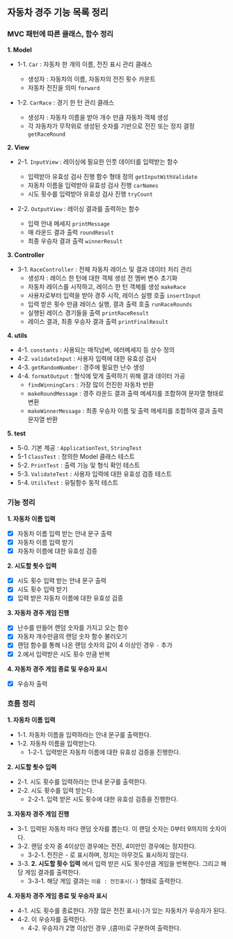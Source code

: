 ## 자동차 경주 기능 목록 정리

### MVC 패턴에 따른 클래스, 함수 정리


**1. Model**

- 1-1. `Car` : 자동차 한 개의 이름, 전진 표시 관리 클래스 
  - 생성자 : 자동차의 이름, 자동차의 전진 횟수 카운트
  - 자동차 전진을 의미 `forward`

- 1-2. `CarRace` : 경기 한 턴 관리 클래스
  - 생성자 : 자동차 이름을 받아 개수 만큼 자동차 객체 생성
  - 각 자동차가 무작위로 생성된 숫자를 기반으로 전진 또는 정지 결정 `getRaceRound`

**2. View**

- 2-1. `InputView` : 레이싱에 필요한 인풋 데이터를 입력받는 함수
  - 입력받아 유효성 검사 진행 함수 형태 정의 `getInputWithValidate`
  - 자동차 이름을 입력받아 유효성 검사 진행 `carNames`
  - 시도 횟수를 입력받아 유효성 검사 진행 `tryCount`

- 2-2. `OutputView` : 레이싱 결과를 출력하는 함수
  - 입력 안내 메세지 `printMessage`
  - 매 라운드 결과 출력 `roundResult`
  - 최종 우승자 결과 출력 `winnerResult`

**3. Controller**

- 3-1. `RaceController` : 전체 자동차 레이스 및 결과 데이터 처리 관리
  - 생성자 : 레이스 한 턴에 대한 객체 생성 전 멤버 변수 초기화
  - 자동차 레이스를 시작하고, 레이스 한 턴 객체를 생성 `makeRace`
  - 사용자로부터 입력을 받아 경주 시작, 레이스 실행 호출 `insertInput`
  - 입력 받은 횟수 만큼 레이스 실행, 결과 출력 호출 `runRaceRounds`
  - 실행된 레이스 경기들을 출력 `printRaceResult`
  - 레이스 결과, 최종 우승자 결과 출력 `printFinalResult`

**4. utils**

- 4-1. `constants` : 사용되는 매직넘버, 에러메세지 등 상수 정의
- 4-2. `validateInput` : 사용자 입력에 대한 유효성 검사
- 4-3. `getRandomNumber` : 경주에 필요한 난수 생성
- 4-4. `formatOutput` : 형식에 맞게 출력하기 위해 결과 데이터 가공
  - `findWinningCars` : 가장 많이 전진한 자동차 반환
  - `makeRoundMessage` : 경주 라운드 결과 출력 메세지를 조합하여 문자열 형태로 변환
  - `makeWinnerMessage` : 최종 우승자 이름 및 출력 메세지를 조합하여 결과 출력 문자열 반환

**5. test**

- 5-0. 기본 제공 : `ApplicationTest`, `StringTest`
- 5-1 `ClassTest` : 정의한 Model 클래스 테스트
- 5-2. `PrintTest` : 출력 기능 및 형식 확인 테스트
- 5-3. `ValidateTest` : 사용자 입력에 대한 유효성 검증 테스트
- 5-4. `UtilsTest` : 유틸함수 동작 테스트



### 기능 정리

**1. 자동차 이름 입력**

- [x] 자동차 이름 입력 받는 안내 문구 출력
- [x] 자동차 이름 입력 받기
- [x] 자동차 이름에 대한 유효성 검증

**2. 시도할 쵯수 입력**

- [x] 시도 횟수 입력 받는 안내 문구 출력
- [x] 시도 횟수 입력 받기
- [x] 입력 받은 자동차 이름에 대한 유효성 검증 

**3. 자동차 경주 게임 진행**

- [x] 난수를 만들어 랜덤 숫자를 가지고 오는 함수
- [x] 자동차 개수만큼의 랜덤 숫자 함수 불러오기
- [x] 랜덤 함수를 통해 나온 랜덤 숫자의 값이 4 이상인 경우 `-` 추가
- [x] 2.에서 입력받은 시도 횟수 만큼 반복

**4. 자동차 경주 게임 종료 및 우승자 표시**

- [x] 우승자 출력


### 흐름 정리

**1. 자동차 이름 입력**

- 1-1. 자동차 이름을 입력하라는 안내 문구를 출력한다.
- 1-2. 자동차 이름을 입력받는다.
  - 1-2-1. 입력받은 자동차 이름에 대한 유효성 검증을 진행한다.

**2. 시도할 쵯수 입력**

- 2-1. 시도 횟수를 입력하라는 안내 문구를 출력한다.
- 2-2. 시도 횟수를 입력 받는다.
  - 2-2-1. 입력 받은 시도 횟수에 대한 유효성 검증을 진행한다.

**3. 자동차 경주 게임 진행**

- 3-1. 입력된 자동차 마다 랜덤 숫자를 뽑는다. 이 랜덤 숫자는 0부터 9까지의 숫자이다.
- 3-2. 랜덤 숫자 중 4이상인 경우에는 전진, 4미만인 경우에는 정지한다.
    - 3-2-1. 전진은 - 로 표시하며, 정지는 아무것도 표시하지 않는다.
- 3-3. **2. 시도할 횟수 입력** 에서 입력 받은 시도 횟수만큼 게임을 반복한다. 그리고 해당 게임 결과를 출력한다. 
    - 3-3-1. 해당 게임 결과는 `이름 : 전진표시(-)` 형태로 출력한다.

**4. 자동차 경주 게임 종료 및 우승자 표시**
- 4-1. 시도 횟수를 종료한다. 가장 많은 전진 표시(-)가 있는 자동차가 우승자가 된다.
- 4-2. 이 우승자를 출력한다.
    - 4-2. 우승자가 2명 이상인 경우 ,(콤마)로 구분하여 출력한다.